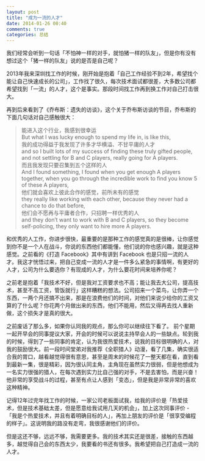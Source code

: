 ```yaml
---
layout: post
title: "成为一流的人才"
date: 2014-01-26 00:40
comments: true
categories: 总结
---
```


我们经常会听到一句话「不怕神一样的对手，就怕猪一样的队友」，但是你有没有想过这个「猪一样的队友」说的是否是自己呢？

2013年我来深圳找工作的时候，刚开始是抱着「自己工作经验不到2年，希望找个能让自己快速成长的公司」，工作找了很久，每次技术面试都很差，大多数公司都希望找到「一流」的人才，这个是事实。那段时间找工作再到换工作对自己打击很大。

再到后来看到了《乔布斯：遗失的访谈》，这个关于乔布斯访谈的节目，乔布斯的下面几句话对自己感触很大：

> 能进入这个行业，我感到很幸运  
But what I was lucky enough to spend my life in, is like this,  
我的成功得益于我发现了许多才华横溢、不甘平庸的人才  
and so I built lots of my success of finding these truly gifted people, and not settling for B and C players, really going for A players.  
而且我发现只要召集到五个这样的人  
And I found something, I found when you get enough A players together, when you go through the incredible work to find you know 5 of these A players,  
他们就会喜欢上彼此合作的感觉，前所未有的感觉  
they really like working with each other, because they never had a chance to do that before,  
他们会不愿再与平庸者合作，只招聘一样优秀的人  
and they don’t want to work with B and C players, so they become self-policing, they only want to hire more A players.  

和优秀的人工作，你进步很快，最重要的是那种工作的感觉真的是很棒，让你感觉到你不是一个人在战斗，你说的东西他们都能懂，他们说的你也感兴趣，就是这种感觉。之前看的《打造 Facebook》其中有讲到 Facebook 也是只招一流的人才。我这才恍悟过来，把自己变成一流的人才是一件多么紧急的事情啊，有更好的人才，公司为什么要选你？有现成的人才，为什么要花时间来培养你呢？

之前老是抱着「我技术不好，但是我对工资要求也不高；能让我去大公司，提高技术，甚至不高工资，管饭就行」这样糟糕的想法。公司招来一个菜鸟，让你弄一个东西，一两个月还搞不出来，那是在浪费他们的时间，对他们来说少给你的工资又算的了什么呢？你花两个月做出来的东西，他们不能用，然后又得再去找人重新做，这个损失才是真的很大。

之前废话了那么多，如果你认同我的观点，那么你可以继续往下看了。 前个星期一起开早会的同事提议大家，开会的时候可以说说主持早会人的一些缺点。轮到我的时候，得到了一些同事的肯定，认为我很热爱技术，说我的目标很明确的人，对我的鼓励很大。前一段时间堂弟对我推荐《全职猎人》动漫，看了几集，确实很适合我的胃口，越看越觉得很有意思，甚至是周末的时候花了一整天都在看，直到看到最新一集，很是精彩，因为很认同主角，主角现在虽然实力很弱，但是他想成为一名实力很强的猎人，在每次遇到实力比自己强的对手，不是去害怕，而是兴奋！他非常的享受战斗的过程，甚至有点让人感到「变态」，但是我是非常非常的喜欢这种精神。

记得12年过完年找工作的时候，一家公司老板面试我，给我的评价是「热爱技术，但是技术基础太差，但是愿意给我试用几天的机会」，加上这次同事评价 - 「我是个热爱技术，并且有着明确目标的人」，再加上朋友的评价是「很享受编程的样子」。这说明我的路没有走弯，我很感谢他们的评价。

但是这还不够，远远不够，我需要更多。我的技术其实还是很差，接触的东西越多，越觉得自己会的东西太少，我要看的书还有很多。我希望把自己打造成一流的人才。